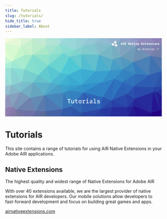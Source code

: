 ```yaml
---
title: Tutorials
slug: /tutorials/
hide_title: true
sidebar_label: About
---
```


![](images/hero.png)

# Tutorials

This site contains a range of tutorials for using AIR Native Extensions in your Adobe AIR applications.





## Native Extensions

The highest quality and widest range of Native Extensions for Adobe AIR

With over 40 extensions available, we are the largest provider of native extensions for AIR developers. Our mobile solutions allow developers to fast-forward development and focus on building great games and apps.

[airnativeextensions.com](https://airnativeextensions.com/)

